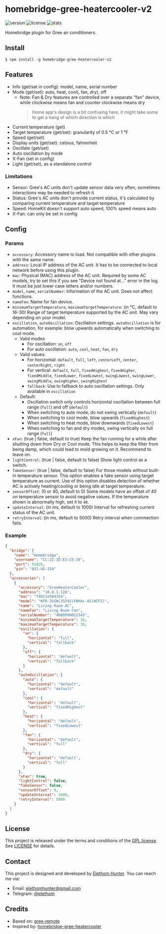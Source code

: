 # homebridge-gree-heatercooler-v2

![version](https://img.shields.io/npm/v/homebridge-gree-heatercooler-v2) ![license](https://img.shields.io/npm/l/homebridge-gree-heatercooler-v2) ![stats](https://img.shields.io/npm/dw/homebridge-gree-heatercooler-v2)

Homebridge plugin for Gree air conditioners.

## Install

```shell
$ npm install -g homebridge-gree-heatercooler-v2
```

## Features

* Info (get/set in config): model, name, serial number
* Mode (get/set): auto, heat, cool(, fan, dry), off
    * Note: Fan & Dry features are controlled over a separate "fan" device, while clockwise means fan and counter clockwise means dry
      > Home app's design is a bit confusing here, it might take some to get a hang of which direction is which
* Current temperature (get)
* Target temperature (get/set): granularity of 0.5 °C or 1 °F
* Speed (get/set)
* Display units (get/set): celsius, fahrenheit
* Oscillate (get/set)
* Auto oscillation by mode
* X-Fan (set in config)
* Light (get/set), as a standalone control

### Limitations

* Sensor: Gree's AC units don't update sensor data very often, sometimes interactions may be needed to refresh it
* Status: Gree's AC units don't provide current status, it's calculated by comparing current temperature and target temperature
* Speed: HomeKit doesn't support auto speed, 100% speed means auto
* X-Fan: can only be set in config

## Config

### Params

* `accessory`: Accessory name to load. Not compatible with other plugins with the same name.
* `address`: Local IP address of the AC unit. It has to be connected to local network before using this plugin.
* `mac`: Physical (MAC) address of the AC unit. Required by some AC models, try to set this if you see "Device not found at..." error in the log. It must be just lower case letters and/or numbers.  
* `model`, `name`, `serialNumber`: Information of the AC unit. Does not affect functions.
* `nameFan`: Name for fan device.
* `minimumTargetTemperature`, `maximumTargetTemperature`: (in °C, default to 16-30) Range of target temperature supported by the AC unit. May vary depending on your model.
* `oscillation`, `autoOscillation`: Oscillation settings. `autoOscillation` is for automation, for example: blow upwards automatically when switching to cool mode.
  * Valid modes
    * For oscillation: `on`, `off`
    * For auto oscillation: `auto`, `cool`, `heat`, `fan`, `dry`
  * Valid values:
    * For horizontal: `default`, `full`, `left`, `centerLeft`, `center`, `centerRight`, `right`
    * For vertical: `default`, `full`, `fixedHighest`, `fixedHigher`, `fixedMiddle`, `fixedLower`, `fixedLowest`, `swingLowest`, `swingLower`, `swingMiddle`, `swingHigher`, `swingHighest`
    * `fallback`: Use to fallback to auto oscillation settings. Only available in `oscillation`
  * Default:
    * Oscillation switch only controls horizontal oscillation between full range (`full`) and off (`default`)
    * When switching to auto mode, do not swing vertically (`default`)
    * When switching to cool mode, blow upwards (`fixedHighest`)
    * When switching to heat mode, blow downwards (`fixedLowest`)
    * When switching to fan and dry modes, swing vertically on full range (`full`)
* `xFan`: (true | false, default to true) Keep the fan running for a while after shutting down from Dry or Cool mode. This helps to keep the filter from being damp, which could lead to mold growing on it. Recommend to leave on.
* `lightControl`: (true | false, default to false) Show light control as a switch.
* `fakeSensor`: (true | false, default to false) For those models without built-in temperature sensor. This option enables a fake sensor using target temperature as current. Use of this option disables detection of whether AC is actively heating/cooling or being idle at target temperature.
* `sensorOffset`: (0 or 40, default to 0) Some models have an offset of 40 on temperature sensor to avoid negative values. If the temperature shown is abnormally high, set it to `40`.
* `updateInterval`: (in ms, default to 1000) Interval for refreshing current status of the AC unit.
* `retryInterval`: (in ms, default to 5000) Retry interval when connnection fails.

### Example

```json
{
  "bridge": {
    "name": "Homebridge",
    "username": "CC:22:3D:E3:CE:30",
    "port": 51826,
    "pin": "031-45-154"
  },
  "accessories": [
    {
      "accessory": "GreeHeaterCooler",
      "address": "10.0.1.128",
      "mac": "f4911e504354",    
      "model": "KFR-35GW(35592)FNhAc-A1(WIFI)",
      "name": "Living Room AC",
      "nameFan": "Living Room Fan",
      "serialNumber": "4R0099H012345",
      "minimumTargetTemperature": 16,
      "maximumTargetTemperature": 30,
      "oscillation": {
        "on": {
          "horizontal": "full",
          "vertical": "fallback"
        },
        "off": {
          "horizontal": "default",
          "vertical": "fallback"
        }
      },
      "autoOscillation": {
        "auto": {
          "horizontal": "default",
          "vertical": "default"
        },
        "cool": {
          "horizontal": "default",
          "vertical": "fixedHighest"
        },
        "heat": {
          "horizontal": "default",
          "vertical": "fixedLowest"
        },
        "fan": {
          "horizontal": "default",
          "vertical": "full"
        },
        "dry": {
          "horizontal": "default",
          "vertical": "full"
        }
      },
      "xFan": true,
      "lightControl": false,
      "fakeSensor": false,
      "sensorOffset": 0,
      "updateInterval": 1000,
      "retryInterval": 5000
    }
  ]
}
```

## License

This project is released under the terms and conditions of the [GPL license](https://www.gnu.org/licenses/#GPL). See [LICENSE](/LICENSE) for details.

## Contact

This project is designed and developed by [Elethom Hunter](http://github.com/Elethom). You can reach me via:

* Email: elethomhunter@gmail.com
* Telegram: [@elethom](http://telegram.me/elethom)

## Credits

* Based on: [gree-remote](https://github.com/tomikaa87/gree-remote)
* Inspired by: [homebridge-gree-heatercooler](https://github.com/ddenisyuk/homebridge-gree-heatercooler)
